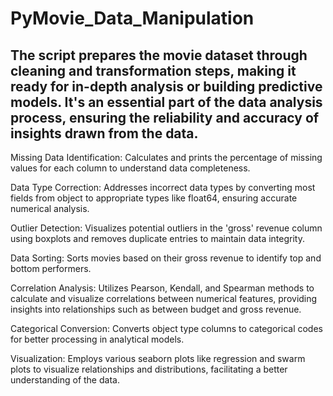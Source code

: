 # PyMovie_Data_Manipulation


## The script prepares the movie dataset through cleaning and transformation steps, making it ready for in-depth analysis or building predictive models. It's an essential part of the data analysis process, ensuring the reliability and accuracy of insights drawn from the data.

Missing Data Identification: Calculates and prints the percentage of missing values for each column to understand data completeness.

Data Type Correction: Addresses incorrect data types by converting most fields from object to appropriate types like float64, ensuring accurate numerical analysis.

Outlier Detection: Visualizes potential outliers in the 'gross' revenue column using boxplots and removes duplicate entries to maintain data integrity.

Data Sorting: Sorts movies based on their gross revenue to identify top and bottom performers.

Correlation Analysis: Utilizes Pearson, Kendall, and Spearman methods to calculate and visualize correlations between numerical features, providing insights into relationships such as between budget and gross revenue.

Categorical Conversion: Converts object type columns to categorical codes for better processing in analytical models.

Visualization: Employs various seaborn plots like regression and swarm plots to visualize relationships and distributions, facilitating a better understanding of the data.

